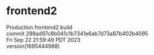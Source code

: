 # frontend2  
Production frontend2 build  
commit 298ad97c8b041c1b7341e6ab7d73a87b402b4095  
Fri Sep 22 21:59:49 PDT 2023  
version(1695444988)  
